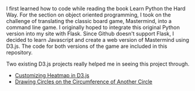 I first learned how to code while reading the book Learn Python the Hard Way. For the section on object oriented programming, I took on the challenge of translating the classic board game, Mastermind, into a command line game. I originally hoped to integrate this original Python version into my site with Flask. Since Github doesn't support Flask, I decided to learn Javascript and create a web version of Mastermind using D3.js. The code for both versions of the game are included in this repository.

Two existing D3.js projects really helped me in seeing this project through.

* <a href="https://www.d3-graph-gallery.com/graph/heatmap_style.html" target="_blank">Customizing Heatmap in D3.js</a>
* <a href="http://jsfiddle.net/ksWDN//" target="_blank">Drawing Circles on the Circumference of Another Circle</a>

